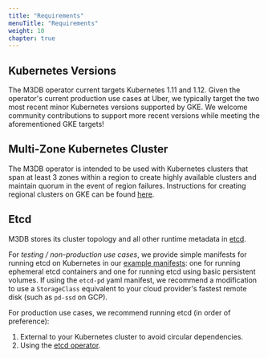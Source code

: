```yaml
---
title: "Requirements"
menuTitle: "Requirements"
weight: 10
chapter: true
---
```


## Kubernetes Versions

The M3DB operator current targets Kubernetes 1.11 and 1.12. Given the operator's current production use cases at Uber,
we typically target the two most recent minor Kubernetes versions supported by GKE. We welcome community contributions
to support more recent versions while meeting the aforementioned GKE targets!

## Multi-Zone Kubernetes Cluster

The M3DB operator is intended to be used with Kubernetes clusters that span at least 3 zones within a region to create
highly available clusters and maintain quorum in the event of region failures. Instructions for creating regional
clusters on GKE can be found [here][gke-regional].

## Etcd

M3DB stores its cluster topology and all other runtime metadata in [etcd][etcd].

For *testing / non-production use cases*, we provide simple manifests for running etcd on Kubernetes in our [example
manifests][etcd-example]: one for running ephemeral etcd containers and one for running etcd using basic persistent
volumes. If using the `etcd-pd` yaml manifest, we recommend a modification to use a `StorageClass` equivalent to your
cloud provider's fastest remote disk (such as `pd-ssd` on GCP).

For production use cases, we recommend running etcd (in order of preference):

1. External to your Kubernetes cluster to avoid circular dependencies.
2. Using the [etcd operator][etcd-operator].

[etcd]: https://etcd.io
[etcd-example]: https://github.com/m3db/m3db-operator/tree/master/example/etcd
[etcd-operator]: https://github.com/coreos/etcd-operator
[gke-regional]: https://cloud.google.com/kubernetes-engine/docs/v1.3/concepts/regional-clusters
